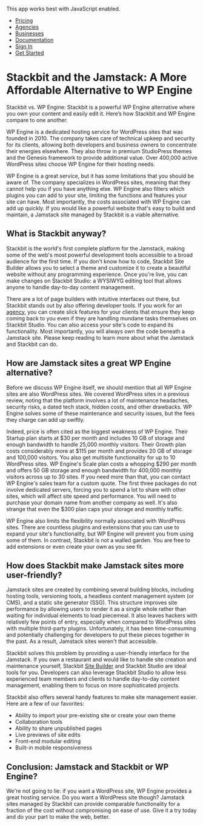 This app works best with JavaScript enabled.





-   [Pricing](/pricing)
-   [Agencies](/agencies)
-   [Businesses](/businesses)
-   [Documentation](https://www.stackbit.com/docs/)
-   [Sign In](https://app.stackbit.com/)
-   <a href="https://app.stackbit.com/create" class="button-component button-component-theme-accent button-component-hollow"><span>Get Started</span></a>

Stackbit and the Jamstack: A More Affordable Alternative to WP Engine
=====================================================================

Stackbit vs. WP Engine: Stackbit is a powerful WP Engine alternative where you own your content and easily edit it. Here’s how Stackbit and WP Engine compare to one another.

WP Engine is a dedicated hosting service for WordPress sites that was founded in 2010. The company takes care of technical upkeep and security for its clients, allowing both developers and business owners to concentrate their energies elsewhere. They also throw in premium StudioPress themes and the Genesis framework to provide additional value. Over 400,000 active WordPress sites choose WP Engine for their hosting needs.

WP Engine is a great service, but it has some limitations that you should be aware of. The company specializes in WordPress sites, meaning that they cannot help you if you have anything else. WP Engine also filters which plugins you can add to your site, limiting the functions and features your site can have. Most importantly, the costs associated with WP Engine can add up quickly. If you would like a powerful website that's easy to build and maintain, a Jamstack site managed by Stackbit is a viable alternative.

What is Stackbit anyway?
------------------------

Stackbit is the world's first complete platform for the Jamstack, making some of the web's most powerful development tools accessible to a broad audience for the first time. If you don't know how to code, Stackbit Site Builder allows you to select a theme and customize it to create a beautiful website without any programming experience. Once you're live, you can make changes on Stackbit Studio: a WYSIWYG editing tool that allows anyone to handle day-to-day content management.

There are a lot of page builders with intuitive interfaces out there, but Stackbit stands out by also offering developer tools. If you work for an [agency](https://www.stackbit.com/agencies), you can create slick features for your clients that ensure they keep coming back to you even if they are handling mundane tasks themselves on Stackbit Studio. You can also access your site's code to expand its functionality. Most importantly, you will always own the code beneath a Jamstack site. Please keep reading to learn more about what the Jamstack and Stackbit can do.

How are Jamstack sites a great WP Engine alternative?
-----------------------------------------------------

Before we discuss WP Engine itself, we should mention that all WP Engine sites are also WordPress sites. We covered WordPress sites in a previous review, noting that the platform involves a lot of maintenance headaches, security risks, a dated tech stack, hidden costs, and other drawbacks. WP Engine solves some of these maintenance and security issues, but the fees they charge can add up swiftly.

Indeed, price is often cited as the biggest weakness of WP Engine. Their Startup plan starts at $30 per month and includes 10 GB of storage and enough bandwidth to handle 25,000 monthly visitors. Their Growth plan costs considerably more at $115 per month and provides 20 GB of storage and 100,000 visitors. You also get multisite functionality for up to 10 WordPress sites. WP Engine's Scale plan costs a whopping $290 per month and offers 50 GB storage and enough bandwidth for 400,000 monthly visitors across up to 30 sites. If you need more than that, you can contact WP Engine's sales team for a custom quote. The first three packages do not involve dedicated servers, forcing you to spend a lot to share with other sites, which will affect site speed and performance. You will need to purchase your domain name from another company as well. It's also strange that even the $300 plan caps your storage and monthly traffic. 

WP Engine also limits the flexibility normally associated with WordPress sites. There are countless plugins and extensions that you can use to expand your site's functionality, but WP Engine will prevent you from using some of them. In contrast, Stackbit is not a walled garden. You are free to add extensions or even create your own as you see fit.

How does Stackbit make Jamstack sites more user-friendly?
---------------------------------------------------------

Jamstack sites are created by combining several building blocks, including hosting tools, versioning tools, a headless content management system (or CMS), and a static site generator (SSG). This structure improves site performance by allowing users to render it as a single whole rather than waiting for individual elements to load piecemeal. It also leaves hackers with relatively few points of entry, especially when compared to WordPress sites with multiple third-party plugins. Unfortunately, it has been time-consuming and potentially challenging for developers to put these pieces together in the past. As a result, Jamstack sites weren't that accessible.

Stackbit solves this problem by providing a user-friendly interface for the Jamstack. If you own a restaurant and would like to handle site creation and maintenance yourself, Stackbit [Site Builder](https://app.stackbit.com/create) and Stackbit Studio are ideal tools for you. Developers can also leverage Stackbit Studio to allow less experienced team members and clients to handle day-to-day content management, enabling them to focus on more sophisticated projects.

Stackbit also offers several handy features to make site management easier. Here are a few of our favorites:

-   Ability to import your pre-existing site or create your own theme
-   Collaboration tools
-   Ability to share unpublished pages
-   Live previews of site edits
-   Front-end modular editing
-   Built-in mobile responsiveness

Conclusion: Jamstack and Stackbit or WP Engine?
-----------------------------------------------

We're not going to lie: if you want a WordPress site, WP Engine provides a great hosting service. Do you want a WordPress site though? Jamstack sites managed by Stackbit can provide comparable functionality for a fraction of the cost without compromising on ease of use. Give it a try today and do your part to make the web, better.










